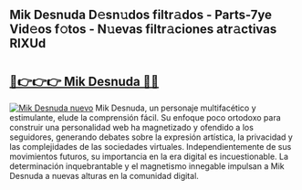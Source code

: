 ## Mik Desnuda D𝚎sn𝚞dos filtr𝚊dos - Parts-7ye Vid𝚎os f𝚘tos - N𝚞evas filtr𝚊ciones atr𝚊ctivas RlXUd

# <h2><a href="http://mb74y3.tromn.icu/?c=Mik+Desnuda">🔗👉👉👉 Mik Desnuda 🔗🔗</a></h2>

[![Mik Desnuda nuevo](https://i.imgur.com/pEAQMta.gif)](http://mb74y3.tromn.icu/?c=Mik+Desnuda)
Mik Desnuda, un personaje multifacético y estimulante, elude la comprensión fácil. Su enfoque poco ortodoxo para construir una personalidad web ha magnetizado y ofendido a los seguidores, generando debates sobre la expresión artística, la privacidad y las complejidades de las sociedades virtuales. Independientemente de sus movimientos futuros, su importancia en la era digital es incuestionable. La determinación inquebrantable y el magnetismo innegable impulsan a Mik Desnuda a nuevas alturas en la comunidad digital.
